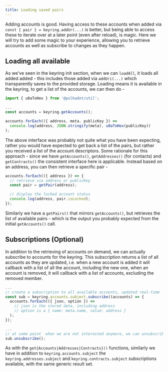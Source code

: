 ```yaml
---
title: Loading saved pairs
---
```


Adding accounts is good. Having access to these accounts when added via `const { pair } = keyring.addUr(...)` is better, but being able to access these to iterate over at a later point (even after reload), is magic. Here we will try to add some magic to your experience, allowing you to retrieve accounts as well as subscribe to changes as they happen.


## Loading all available

As we've seen in the keyring init section, when we can `loadAll`, it loads all added added - this includes those added via `addUri(...)` which transparently saves to the provided storage. Loading means it is available in the keyring, to get a list of the accounts, we can then do -

```js
import { u8aToHex } from '@polkadot/util';

...
const accounts = keyring.getAccounts();

accounts.forEach(({ address, meta, publicKey }) =>
  console.log(address, JSON.stringify(meta), u8aToHex(publicKey))
);
```

The above interface was probably not quite what you have been expecting, rather you would have expected to get back a list of the pairs, but rather you received a list of the account descriptors. Some rationale for this approach - since we have `getAccounts()`, `getAddresses()` (for contacts) and `getContracts()` the consistent interface here is applicable. Instead based on an address, you can then retrieve a specific pair -

```js
accounts.forEach(({ address }) => {
  // retrieve via address or publicKey
  const pair = getPair(address);

  // display the locked account status
  console.log(address, pair.isLocked);
});
```

Similarly we have a `getPairs()` that mirrors `getAccounts()`, but retrieves the list of available pairs - which is the output you probably expected from the initial `getAccounts()` call.


## Subscriptions (Optional)

In addition to the retrieving of accounts on demand, we can actually subscribe to accounts for the keyring. This subscription returns a list of all accounts as they are updated, i.e. when a new account is added it will callback with a list of all the account, including the new one, when an account is removed, it will callback with a list of accounts, excluding the removed member.

```js
...
// create a subscription to all available accounts, updated real-time
const sub = keyring.accounts.subject.subscribe((accounts) => {
  accounts.forEach(({ json, option }) =>
    // json is the stored data, including address
    // option is a { name: meta.name, value: address }
  );
});

...
// at some point  when we are not interested anymore, we can unsubscribe
sub.unsubscribe();
```

As with the `get{Accounts|Addresses|Contracts}()` functions, similarly we have in addition to `keyring.accounts.subject` the `keyring.addresses.subject` and `keyring.contracts.subject` subscriptions available, with the same generic result set.
